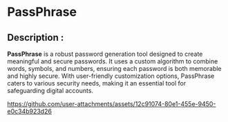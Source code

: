 # PassPhrase
## Description : 
**PassPhrase** is a robust password generation tool designed to create meaningful and secure passwords. It uses a custom algorithm to combine words, symbols, and numbers, ensuring each password is both memorable and highly secure. With user-friendly customization options, PassPhrase caters to various security needs, making it an essential tool for safeguarding digital accounts.


https://github.com/user-attachments/assets/12c91074-80e1-455e-9450-e0c34b923d26

